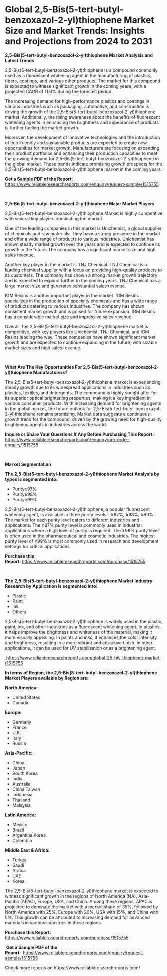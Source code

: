 <p><h1>Global 2,5-Bis(5-tert-butyl-benzoxazol-2-yl)thiophene Market Size and Market Trends: Insights and Projections from 2024 to 2031</h1></p><p><strong>2,5-Bis(5-tert-butyl-benzoxazol-2-yl)thiophene Market Analysis and Latest Trends</strong></p>
<p><p>2,5-Bis(5-tert-butyl-benzoxazol-2-yl)thiophene is a compound commonly used as a fluorescent whitening agent in the manufacturing of plastics, fibers, coatings, and various other products. The market for this compound is expected to witness significant growth in the coming years, with a projected CAGR of 11.6% during the forecast period.</p><p>The increasing demand for high-performance plastics and coatings in various industries such as packaging, automotive, and construction is driving the growth of the 2,5-Bis(5-tert-butyl-benzoxazol-2-yl)thiophene market. Additionally, the rising awareness about the benefits of fluorescent whitening agents in enhancing the brightness and appearance of products is further fueling the market growth.</p><p>Moreover, the development of innovative technologies and the introduction of eco-friendly and sustainable products are expected to create new opportunities for market growth. Manufacturers are focusing on expanding their product portfolios and enhancing their production capacities to meet the growing demand for 2,5-Bis(5-tert-butyl-benzoxazol-2-yl)thiophene in the global market. These trends indicate promising growth prospects for the 2,5-Bis(5-tert-butyl-benzoxazol-2-yl)thiophene market in the coming years.</p></p>
<p><strong>Get a Sample PDF of the Report:&nbsp;</strong> <a href="https://www.reliableresearchreports.com/enquiry/request-sample/1515755">https://www.reliableresearchreports.com/enquiry/request-sample/1515755</a></p>
<p>&nbsp;</p>
<p><strong>2,5-Bis(5-tert-butyl-benzoxazol-2-yl)thiophene Major Market Players</strong></p>
<p><p>2,5-Bis(5-tert-butyl-benzoxazol-2-yl)thiophene Market is highly competitive with several key players dominating the market. </p><p>One of the leading companies in this market is Unichemist, a global supplier of chemicals and raw materials. They have a strong presence in the market and offer a wide range of products to various industries. Unichemist has shown steady market growth over the years and is expected to continue its growth in the future. The company has a significant market size and high sales revenue.</p><p>Another key player in the market is TNJ Chemical. TNJ Chemical is a leading chemical supplier with a focus on providing high-quality products to its customers. The company has shown a strong market growth trajectory and is expected to expand further in the coming years. TNJ Chemical has a large market size and generates substantial sales revenue.</p><p>IGM Resins is another important player in the market. IGM Resins specializes in the production of specialty chemicals and has a wide range of products catering to various industries. The company has shown consistent market growth and is poised for future expansion. IGM Resins has a considerable market size and impressive sales revenue.</p><p>Overall, the 2,5-Bis(5-tert-butyl-benzoxazol-2-yl)thiophene market is competitive, with key players like Unichemist, TNJ Chemical, and IGM Resins leading the way. These companies have shown significant market growth and are expected to continue expanding in the future, with sizable market sizes and high sales revenue.</p></p>
<p>&nbsp;</p>
<p><strong>What Are The Key Opportunities For 2,5-Bis(5-tert-butyl-benzoxazol-2-yl)thiophene Manufacturers?</strong></p>
<p><p>The 2,5-Bis(5-tert-butyl-benzoxazol-2-yl)thiophene market is experiencing steady growth due to its widespread applications in industries such as plastics, textiles, and detergents. The compound is highly sought after for its superior optical brightening properties, making it a key ingredient in various consumer products. With increasing demand for brightening agents in the global market, the future outlook for 2,5-Bis(5-tert-butyl-benzoxazol-2-yl)thiophene remains promising. Market data suggests a continuous growth trend for the compound, driven by the growing need for high-quality brightening agents in industries across the world.</p></p>
<p><strong>Inquire or Share Your Questions If Any Before Purchasing This Report:</strong> <a href="https://www.reliableresearchreports.com/enquiry/pre-order-enquiry/1515755">https://www.reliableresearchreports.com/enquiry/pre-order-enquiry/1515755</a></p>
<p>&nbsp;</p>
<p><strong>Market Segmentation</strong></p>
<p><strong>The 2,5-Bis(5-tert-butyl-benzoxazol-2-yl)thiophene Market Analysis by types is segmented into:</strong></p>
<p><ul><li>Purity≥97%</li><li>Purity≥98%</li><li>Purity≥99%</li></ul></p>
<p><p>2,5-Bis(5-tert-butyl-benzoxazol-2-yl)thiophene, a popular fluorescent whitening agent, is available in three purity levels - ≥97%, ≥98%, ≥99%. The market for each purity level caters to different industries and applications. The ≥97% purity level is commonly used in industrial applications where a high level of purity is required. The ≥98% purity level is often used in the pharmaceutical and cosmetic industries. The highest purity level of ≥99% is most commonly used in research and development settings for critical applications.</p></p>
<p><strong>Purchase this Report:&nbsp;</strong><a href="https://www.reliableresearchreports.com/purchase/1515755">https://www.reliableresearchreports.com/purchase/1515755</a></p>
<p>&nbsp;</p>
<p><strong>The 2,5-Bis(5-tert-butyl-benzoxazol-2-yl)thiophene Market Industry Research by Application is segmented into:</strong></p>
<p><ul><li>Plastic</li><li>Paint</li><li>Ink</li><li>Others</li></ul></p>
<p><p>2,5-Bis(5-tert-butyl-benzoxazol-2-yl)thiophene is widely used in the plastic, paint, ink, and other industries as a fluorescent whitening agent. In plastics, it helps improve the brightness and whiteness of the material, making it more visually appealing. In paints and inks, it enhances the color intensity and brightness, resulting in a more vibrant and attractive finish. In other applications, it can be used for UV stabilization or as a brightening agent.</p></p>
<p><a href="https://www.reliableresearchreports.com/global-25-bis-thiophene-market-r1515755">&nbsp;https://www.reliableresearchreports.com/global-25-bis-thiophene-market-r1515755</a></p>
<p><strong>In terms of Region, the 2,5-Bis(5-tert-butyl-benzoxazol-2-yl)thiophene Market Players available by Region are:</strong></p>
<p>
    <p> <strong> North America: </strong>
        <ul>
            <li>United States</li>
            <li>Canada</li>
        </ul>
        </p> 
    <p> <strong> Europe: </strong>
        <ul>
            <li>Germany</li>
            <li>France</li>
            <li>U.K.</li>
            <li>Italy</li>
            <li>Russia</li>
        </ul>
        </p> 
    <p> <strong> Asia-Pacific: </strong>
        <ul>
            <li>China</li>
            <li>Japan</li>
            <li>South Korea</li>
            <li>India</li>
            <li>Australia</li>
            <li>China Taiwan</li>
            <li>Indonesia</li>
            <li>Thailand</li>
            <li>Malaysia</li>
        </ul>
        </p> 
    <p> <strong> Latin America: </strong>
        <ul>
            <li>Mexico</li>
            <li>Brazil</li>
            <li>Argentina Korea</li>
            <li>Colombia</li>
        </ul>
        </p> 
    <p> <strong> Middle East & Africa: </strong>
        <ul>
            <li>Turkey</li>
            <li>Saudi</li>
            <li>Arabia</li>
            <li>UAE</li>
            <li>Korea</li>
        </ul>
    </p>
    </p>
<p><p>The 2,5-Bis(5-tert-butyl-benzoxazol-2-yl)thiophene market is expected to witness significant growth in the regions of North America (NA), Asia-Pacific (APAC), Europe, USA, and China. Among these regions, APAC is projected to dominate the market with a market share of 35%, followed by North America with 25%, Europe with 20%, USA with 15%, and China with 5%. This growth can be attributed to increasing demand for advanced materials in various industries in these regions.</p></p>
<p><strong>Purchase this Report: </strong><a href="https://www.reliableresearchreports.com/purchase/1515755">https://www.reliableresearchreports.com/purchase/1515755</a></p>
<p>&nbsp;<strong>Get a Sample PDF of the Report:&nbsp;&nbsp;</strong><a href="https://www.reliableresearchreports.com/enquiry/request-sample/1515755">https://www.reliableresearchreports.com/enquiry/request-sample/1515755</a></p>
<p><strong></strong></p>
<p>Check more reports on https://www.reliableresearchreports.com/</p>